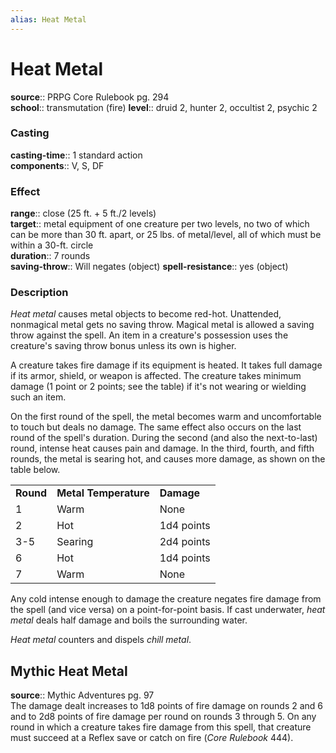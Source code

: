 ```yaml
---
alias: Heat Metal
---
```


# Heat Metal 

**source**:: PRPG Core Rulebook pg. 294  
**school**:: transmutation (fire)
**level**:: druid 2, hunter 2, occultist 2, psychic 2

### Casting 

**casting-time**:: 1 standard action  
**components**:: V, S, DF

### Effect 

**range**:: close (25 ft. + 5 ft./2 levels)  
**target**:: metal equipment of one creature per two levels, no two of which can be more than 30 ft. apart, or 25 lbs. of metal/level, all of which must be within a 30-ft. circle  
**duration**:: 7 rounds  
**saving-throw**:: Will negates (object)
**spell-resistance**:: yes (object)

### Description 

*Heat metal* causes metal objects to become red-hot. Unattended, nonmagical metal gets no saving throw. Magical metal is allowed a saving throw against the spell. An item in a creature's possession uses the creature's saving throw bonus unless its own is higher.  
  
A creature takes fire damage if its equipment is heated. It takes full damage if its armor, shield, or weapon is affected. The creature takes minimum damage (1 point or 2 points; see the table) if it's not wearing or wielding such an item.  
  
On the first round of the spell, the metal becomes warm and uncomfortable to touch but deals no damage. The same effect also occurs on the last round of the spell's duration. During the second (and also the next-to-last) round, intense heat causes pain and damage. In the third, fourth, and fifth rounds, the metal is searing hot, and causes more damage, as shown on the table below.  
  

|           |                       |            |
|-----------|-----------------------|------------|
| **Round** | **Metal Temperature** | **Damage** |
| 1         | Warm                  | None       |
| 2         | Hot                   | 1d4 points |
| 3-5       | Searing               | 2d4 points |
| 6         | Hot                   | 1d4 points |
| 7         | Warm                  | None       |

  
Any cold intense enough to damage the creature negates fire damage from the spell (and vice versa) on a point-for-point basis. If cast underwater, *heat metal* deals half damage and boils the surrounding water.  
  
*Heat metal* counters and dispels *chill metal*.

## Mythic Heat Metal 

**source**:: Mythic Adventures pg. 97  
The damage dealt increases to 1d8 points of fire damage on rounds 2 and 6 and to 2d8 points of fire damage per round on rounds 3 through 5. On any round in which a creature takes fire damage from this spell, that creature must succeed at a Reflex save or catch on fire (*Core Rulebook* 444).
